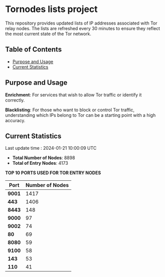 # Tornodes lists project

This repository provides updated lists of IP addresses associated with Tor relay nodes. The lists are refreshed every 30 minutes to ensure they reflect the most current state of the Tor network.

## Table of Contents

- [Purpose and Usage](#purpose-and-usage)
- [Current Statistics](#current-statistics)


## Purpose and Usage

**Enrichment**: For services that wish to allow Tor traffic or identify it correctly.

**Blacklisting**: For those who want to block or control Tor traffic, understanding which IPs belong to Tor can be a starting point with a high accuracy.

## Current Statistics

Last update time : 2024-01-21 10:00:09 UTC

- **Total Number of Nodes**: 8898
- **Total of Entry Nodes**: 4173

**TOP 10 PORTS USED FOR TOR ENTRY NODES**

| **Port** | **Number of Nodes** |
|------|-----------------|
| **9001**   | 1417  |
| **443**   | 1406  |
| **8443**   | 148  |
| **9000**   | 97  |
| **9002**   | 74  |
| **80**   | 69  |
| **8080**   | 59  |
| **9100**   | 58  |
| **143**   | 53  |
| **110**   | 41  |

